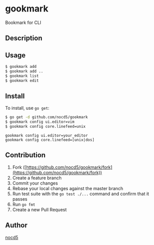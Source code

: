 # gookmark
Bookmark for CLI

## Description

## Usage

```bash
$ gookmark add
$ gookmark add ..
$ gookmark list
$ gookmark edit
```

## Install

To install, use `go get`:

```bash
$ go get -d github.com/nocd5/gookmark
$ gookmark config ui.editor=vim
$ gookmark config core.linefeed=unix
```
`gookmark config ui.editor=your_editor`  
`gookmark config core.linefeed=[unix|dos]`

## Contribution

1. Fork ([https://github.com/nocd5/gookmark/fork](https://github.com/nocd5/gookmark/fork))
1. Create a feature branch
1. Commit your changes
1. Rebase your local changes against the master branch
1. Run test suite with the `go test ./...` command and confirm that it passes
1. Run `go fmt`
1. Create a new Pull Request

## Author

[nocd5](https://github.com/nocd5)
